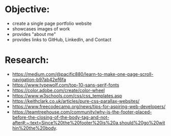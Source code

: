 # Objective:

- create a single page portfolio website
- showcases images of work
- provides "about me"
- provides links to GitHub, LinkedIn, and Contact

# Research:

- https://medium.com/@pacific880/learn-to-make-one-page-scroll-navigation-b97ab42ef6fa
- https://www.typewolf.com/top-10-sans-serif-fonts
- https://color.adobe.com/create/color-wheel
- https://www.w3schools.com/css/css_templates.asp
- https://keithclark.co.uk/articles/pure-css-parallax-websites/
- https://www.freecodecamp.org/news/tips-for-aspiring-web-developers/
- https://teamtreehouse.com/community/why-is-the-footer-placed-before-the-closing-of-the-body-tag-and-not-after#:~:text=Since%20the%20footer%20is%20a,should%20go%20within%20the%20body.
